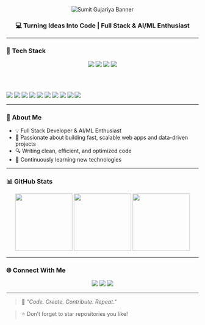 <!-- 💫 Static Gradient Banner -->
<p align="center">
  <img src="https://via.placeholder.com/900x150/00BFFF/000000?text=Hey+there!+I'm+Sumit+Gujariya+-+Full+Stack+Developer" alt="Sumit Gujariya Banner"/>
</p>

<h3 align="center">💻 Turning Ideas Into Code | Full Stack & AI/ML Enthusiast</h3>

---

### 🧰 **Tech Stack**  

<p align="center">
  <!-- Frontend -->
  
  <img src="https://img.shields.io/badge/HTML5-E34F26?style=for-the-badge&logo=html5&logoColor=white" />
  <img src="https://img.shields.io/badge/CSS3-1572B6?style=for-the-badge&logo=css3&logoColor=white" />
  <img src="https://img.shields.io/badge/JavaScript-F7DF1E?style=for-the-badge&logo=javascript&logoColor=black" />
  <img src="https://img.shields.io/badge/React-61DAFB?style=for-the-badge&logo=react&logoColor=black" />

  <br><br>
  <!-- Backend -->
  
  <img src="https://img.shields.io/badge/Python-3776AB?style=for-the-badge&logo=python&logoColor=white" />
  <img src="https://img.shields.io/badge/FastAPI-009688?style=for-the-badge&logo=fastapi&logoColor=white" />
  <img src="https://img.shields.io/badge/NumPy-013243?style=for-the-badge&logo=NumPy&logoColor=white" />
  <img src="https://img.shields.io/badge/Pandas-150458?style=for-the-badge&logo=pandas&logoColor=white" />
  <img src="https://img.shields.io/badge/Matplotlib-D87A0F?style=for-the-badge&logo=matplotlib&logoColor=white" />
  <img src="https://img.shields.io/badge/Scikit--learn-F7931E?style=for-the-badge&logo=scikitlearn&logoColor=white" />
  <img src="https://img.shields.io/badge/TensorFlow-FF6F00?style=for-the-badge&logo=tensorflow&logoColor=white" />
  <img src="https://img.shields.io/badge/MySQL-4479A1?style=for-the-badge&logo=mysql&logoColor=white" />
  <img src="https://img.shields.io/badge/Git-F05032?style=for-the-badge&logo=git&logoColor=white" />
  <img src="https://img.shields.io/badge/GitHub-181717?style=for-the-badge&logo=github&logoColor=white" />
</p>

---

### 🌟 **About Me**  
- 💡 Full Stack Developer & AI/ML Enthusiast  
- 🚀 Passionate about building fast, scalable web apps and data-driven projects  
- 🔍 Writing clean, efficient, and optimized code  
- 🎯 Continuously learning new technologies  

---

### 📊 **GitHub Stats**  

<p align="center">
  <!-- GitHub Stats -->
  <img src="https://github-readme-stats.vercel.app/api?username=SumitGujariya&show_icons=true&theme=redical" height="150"/>
  <!-- Top Languages -->
  <img src="https://github-readme-stats.vercel.app/api/top-langs/?username=SumitGujariya&layout=compact&theme=readical" height="150"/>
  <!-- Streak -->
  <img src="https://github-readme-streak-stats.herokuapp.com/?user=SumitGujariya&theme=redical" height="150"/>
</p>

---

### 🌐 **Connect With Me**  

<p align="center">
  <a href="https://github.com/SumitGujariya"><img src="https://img.shields.io/badge/GitHub-181717?style=for-the-badge&logo=github&logoColor=white" /></a>
  <a href="[YOUR_LINKEDIN_LINK](https://www.linkedin.com/in/sumit-gujariya-12858325a?utm_source=share&utm_campaign=share_via&utm_content=profile&utm_medium=android_app)"><img src="https://img.shields.io/badge/LinkedIn-0077B5?style=for-the-badge&logo=linkedin&logoColor=white" /></a>
  <a href="mailto:gujariyasumit96@gmail.com"><img src="https://img.shields.io/badge/Email-D14836?style=for-the-badge&logo=gmail&logoColor=white" /></a>
</p>

---

> 💬 *"Code. Create. Contribute. Repeat."*

> ⭐ Don’t forget to star repositories you like!
